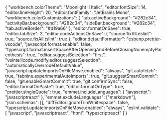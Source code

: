{
  "workbench.colorTheme": "Moonlight II Italic",
  "editor.fontSize": 14,
  "editor.lineHeight": 20,
  "editor.fontFamily": "JetBrains Mono",
  "workbench.colorCustomizations": {
    "tab.activeBackground": "#282c34",
    "activityBar.background": "#282c34",
    "sideBar.background": "#282c34",
    "tab.activeBorder": "#d19a66"
  },
  "editor.formatOnSave": true,
  "editor.tabSize": 2,
  "editor.codeActionsOnSave": {
    "source.fixAll.eslint": true,
    "source.fixAll.tslint": true
  },
  "editor.defaultFormatter": "esbenp.prettier-vscode",
  "javascript.format.enable": false,
  "typescript.format.insertSpaceAfterOpeningAndBeforeClosingNonemptyParenthesis": true,
  "editor.suggestSelection": "first",
  "vsintellicode.modify.editor.suggestSelection": "automaticallyOverrodeDefaultValue",
  "javascript.updateImportsOnFileMove.enabled": "always",
  "git.autofetch": true,
  "tabnine.experimentalAutoImports": true,
  "git.suggestSmartCommit": false,
  "git.enableSmartCommit": true,
  "git.confirmSync": false,
  "editor.formatOnPaste": true,
  "editor.formatOnType": true,
  "prettier.singleQuote": true,
  "emmet.includeLanguages": { "javascript": "javascriptreact" },
  "emmet.excludeLanguages": ["markdown"],
  "json.schemas": [],
  "diffEditor.ignoreTrimWhitespace": false,
  "typescript.updateImportsOnFileMove.enabled": "always",
  "eslint.validate": [
    "javascript",
    "javascriptreact",
    "html",
    "typescriptreact"
  ]
}
